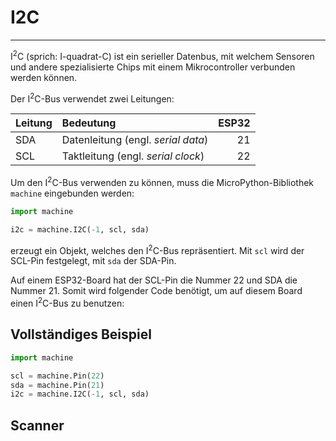 # I2C
---

I<sup>2</sup>C (sprich: I-quadrat-C) ist ein serieller Datenbus, mit welchem Sensoren und andere spezialisierte Chips mit einem Mikrocontroller verbunden werden können.

Der I<sup>2</sup>C-Bus verwendet zwei Leitungen:

| Leitung | Bedeutung                          | ESP32 |
|:------- |:---------------------------------- | -----:|
| SDA     | Datenleitung (engl. *serial data*) |    21 |
| SCL     | Taktleitung (engl. *serial clock*) |    22 |


Um den I<sup>2</sup>C-Bus verwenden zu können, muss die MicroPython-Bibliothek `machine` eingebunden werden:

``` python
import machine
```

~~~ python
i2c = machine.I2C(-1, scl, sda)
~~~
erzeugt ein Objekt, welches den I<sup>2</sup>C-Bus repräsentiert. Mit `scl` wird der SCL-Pin festgelegt, mit `sda` der SDA-Pin.

Auf einem ESP32-Board hat der SCL-Pin die Nummer 22 und SDA die Nummer 21. Somit wird folgender Code benötigt, um auf diesem Board einen I<sup>2</sup>C-Bus zu benutzen:

## Vollständiges Beispiel

``` python
import machine

scl = machine.Pin(22)
sda = machine.Pin(21)
i2c = machine.I2C(-1, scl, sda)
```

## Scanner

``` python ./i2c_scanner.py
```
